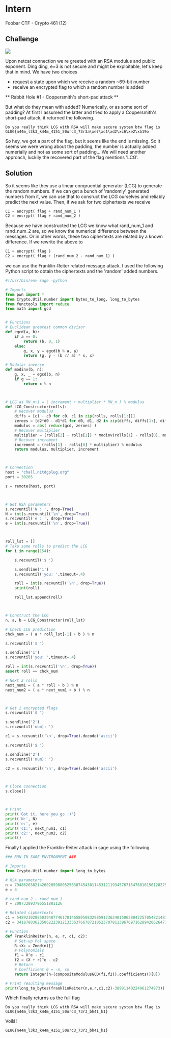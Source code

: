 # Intern

Foobar CTF - Crypto 461 (12)

## Challenge

![](Intern.png)

Upon netcat connection we re greeted with an RSA modulus and public exponent. Ding ding, e=3 is not secure and might be exploitable, let's keep that in mind. We have two choices
- request a state upon which we receive a random \~69-bit number
- receive an encrypted flag to which a random number is added

** Rabbit Hole #1 - Coppersmith's short-pad attack **

But what do they mean with added? Numerically, or as some sort of padding? At first I assumed the latter and tried to apply a Coppersmith's short-pad attack, it returned the following.

```
Do you really think LCG with RSA will make secure system btw flag is GLUG{n44m_l3k3_k44m_4151_50urc3_73r3a\xe7\xc1\xd2\xc6\xe2\xb19o
```

So hey, we got a part of the flag, but it seems like the end is missing. So it seems we were wrong about the padding, the number is actually added numerially and not as some sort of padding... We will need another approach, luckily the recovered part of the flag mentions 'LCG'.

## Solution

So it seems like they use a linear congruential generator (LCG) to generate the random numbers. If we can get a bunch of 'randomly' generated numbers from it, we can use that to consruct the LCG ourselves and reliably predict the next value. Then, if we ask for two ciphertexts we receive
```py
C1 = encrypt( flag + rand_num_1 )
C2 = encrypt( flag + rand_num_2 )
```

Because we have constructed the LCG we know what rand_num_1 and rand_num_2 are, so we know the numerical difference between the messages. Or in other words, these two ciphertexts are related by a known difference. If we rewrite the above to
```py
C1 = encrypt( flag )
C2 = encrypt( flag + (rand_num_2 - rand_num_1) )
```
we can use the Franklin-Reiter related message attack. I used the following Python script to obtain the ciphertexts and the 'random' added numbers.

```py
#!/usr/bin/env sage -python

# Imports
from pwn import *
from Crypto.Util.number import bytes_to_long, long_to_bytes
from functools import reduce
from math import gcd


# Functions
# Euclidean greatest common divisor
def egcd(a, b):
    if a == 0:
        return (b, 0, 1)
    else:
        g, x, y = egcd(b % a, a)
        return (g, y - (b // a) * x, x)

# Modular inverse
def modinv(b, n):
    g, x, _ = egcd(b, n)
    if g == 1:
        return x % n



# LCG as RN_n+1 = ( increment + multiplier * RN_n ) % modulus
def LCG_Constructor(rolls):
    # Recover modulus
    diffs = [c1 - c0 for c0, c1 in zip(rolls, rolls[1:])]
    zeroes = [d2*d0 - d1*d1 for d0, d1, d2 in zip(diffs, diffs[1:], diffs[2:])]
    modulus = abs( reduce(gcd, zeroes) )
    # Recover multiplier
    multiplier = (rolls[2] - rolls[1]) * modinv(rolls[1] - rolls[0], modulus) % modulus
    # Recover increment
    increment = (rolls[1] - rolls[0] * multiplier) % modulus
    return modulus, multiplier, increment



# Connection
host = "chall.nitdgplug.org"
port = 30205

s = remote(host, port)



# Get RSA parameters
s.recvuntil('N : ', drop=True)
N = int(s.recvuntil('\n', drop=True))
s.recvuntil('e : ', drop=True)
e = int(s.recvuntil('\n', drop=True))



roll_lst = []
# Take some rolls to predict the LCG
for i in range(154):

	s.recvuntil('$ ')

	s.sendline('1')
	s.recvuntil('you: ',timeout=.4)

	roll = int(s.recvuntil('\n', drop=True))
	print(roll)

	roll_lst.append(roll)



# Construct the LCG
n, a, b = LCG_Constructor(roll_lst)

# Check LCG prediction
chck_num = ( a * roll_lst[-1] + b ) % n

s.recvuntil('$ ')

s.sendline('1')
s.recvuntil('you: ',timeout=.4)

roll = int(s.recvuntil('\n', drop=True))
assert roll == chck_num

# Next 2 rolls
next_num1 = ( a * roll + b ) % n
next_num2 = ( a * next_num1 + b ) % n



# Get 2 encrypted flags
s.recvuntil('$ ')

s.sendline('2')
s.recvuntil('num): ')

c1 = s.recvuntil('\n', drop=True).decode('ascii')

s.recvuntil('$ ')

s.sendline('2')
s.recvuntil('num): ')

c2 = s.recvuntil('\n', drop=True).decode('ascii')



# Close connection
s.close()



# Print
print('Got it, here you go :)')
print('N:', N)
print('e:', e)
print('c1:', next_num1, c1)
print('c2:', next_num2, c2)
print()
```

Finally I applied the Franklin-Reiter attack in sage using the following.

```py
### RUN IN SAGE ENVIRONMENT ###

# Imports
from Crypto.Util.number import long_to_bytes

# RSA parameters
n = 79486203821426028598805256387454301145312119345767154768161561282750473121395476088815015288993336899624516908888291057610536957748502868167459132342106961091464094174400211502823356761413226800969654388200072883977601040106965234133288388244188970137876019799151801492307027992561414119837032040050310555187
e = 3

# rand_num_2 - rand_num_1
r = 208732893796551881126

# Related ciphertexts
c1 = 54892102885039487746178146580508329859123624015062804225705482148116729355525968429152413761851271370225380882724293719232984941210965881777485836530629674733375126695082166730923577189943830294930401328679772965774332133586651957331193237277451038932729530547826084219376694057278693870361639537597935249060
c2 = 34187803623506222391213336376670721052370781139676971628942062647777140557100223193332932101243633376990276162735282349044471911100017393688213971791769933659673978724217736987559901639431013723480823478025917941431984864923370289703750222505185000243981522353669741842669924899861009155239277561793060367287

# Function
def FranklinReiter(n, e, r, c1, c2):
	# Set-up Pol space
    R.<X> = Zmod(n)[]
    # Polynomials
    f1 = X^e - c1
    f2 = (X + r)^e - c2
    # Return
    # Coefficient 0 = -m, so
    return Integer(n-(compositeModulusGCD(f1,f2)).coefficients()[0])

# Print resulting message
print(long_to_bytes(franklinReiter(n,e,r,c1,c2)-38991140224961274973))
```
Which finally returns us the full flag
```
Do you really think LCG with RSA will make secure system btw flag is GLUG{n44m_l3k3_k44m_4151_50urc3_73r3_bh41_k1}
```
Voilá!
```
GLUG{n44m_l3k3_k44m_4151_50urc3_73r3_bh41_k1}
```
